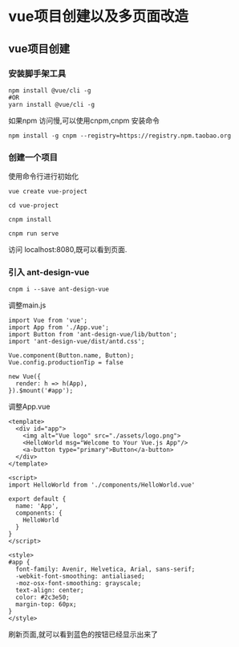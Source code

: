 # vue项目创建以及多页面改造

## vue项目创建

### 安装脚手架工具

```
npm install @vue/cli -g
#OR
yarn install @vue/cli -g
```

如果npm 访问慢,可以使用cnpm,cnpm 安装命令

```
npm install -g cnpm --registry=https://registry.npm.taobao.org
```



### 创建一个项目

使用命令行进行初始化

```
vue create vue-project

cd vue-project

cnpm install

cnpm run serve
```

访问 localhost:8080,既可以看到页面.

### 引入 ant-design-vue

```
cnpm i --save ant-design-vue
```

调整main.js

```
import Vue from 'vue';
import App from './App.vue';
import Button from 'ant-design-vue/lib/button';
import 'ant-design-vue/dist/antd.css';

Vue.component(Button.name, Button);
Vue.config.productionTip = false

new Vue({
  render: h => h(App),
}).$mount('#app');
```

调整App.vue

```
<template>
  <div id="app">
    <img alt="Vue logo" src="./assets/logo.png">
    <HelloWorld msg="Welcome to Your Vue.js App"/>
    <a-button type="primary">Button</a-button>
  </div>
</template>

<script>
import HelloWorld from './components/HelloWorld.vue'

export default {
  name: 'App',
  components: {
    HelloWorld
  }
}
</script>

<style>
#app {
  font-family: Avenir, Helvetica, Arial, sans-serif;
  -webkit-font-smoothing: antialiased;
  -moz-osx-font-smoothing: grayscale;
  text-align: center;
  color: #2c3e50;
  margin-top: 60px;
}
</style>

```

刷新页面,就可以看到蓝色的按钮已经显示出来了

